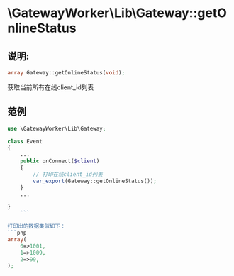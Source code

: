 # \GatewayWorker\Lib\Gateway::getOnlineStatus

## 说明:
```php
array Gateway::getOnlineStatus(void);
```

获取当前所有在线client_id列表


## 范例
```php
use \GatewayWorker\Lib\Gateway;

class Event
{
    ...
    public onConnect($client)
    {
        // 打印在线client_id列表
        var_export(Gateway::getOnlineStatus());
    }
    ...

}
    ```

打印出的数据类似如下：
```php
array(
    0=>1001,
    1=>1009,
    2=>99,
);
```
